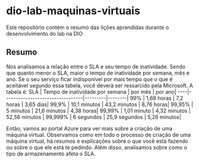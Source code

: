 # dio-lab-maquinas-virtuais
Este repositório contém o resumo das lições aprendidas durante o desenvolvimento do lab na DIO

## Resumo
Nos analisamos a relação entre o SLA e seu tempo de inatividade. Sendo que quanto menor o SLA, maior o tempo de inatividade por semana, mês e ano. Se o seu serviço ficar indisponível por mais tempo que o que é aceitável segundo essa tabela, você deverá ser ressarcido pela Microsoft. A tabela é:
SLA | Tempo de inatividade por semana | por mês | por ano|
----|---------------------------------|---------|--------|
99% | 1,68 horas | 7,2 horas | 3,65 dias|
99,9% | 10,1 minutos | 43,2 minutos | 8,76 horas|
99,95% | 5 minutos | 21,6 minutos | 4,38 horas|
99,99% | 1,01 minuto | 4,32 minutos | 52,56 minutos |
99,999% | 6 segundos | 25,9 segundos | 5,26 minutos|

Então, vamos ao portal Azure para ver mais sobre a criação de uma máquina virtual. Observamos como em todo o processo de criação de uma máquina virtual, há resumos e explicações sobre o que você está fazendo ou sobre o que ele está te pedindo. Além disso, analisamos sobre como o tipo de armazenamento afeta o SLA.

